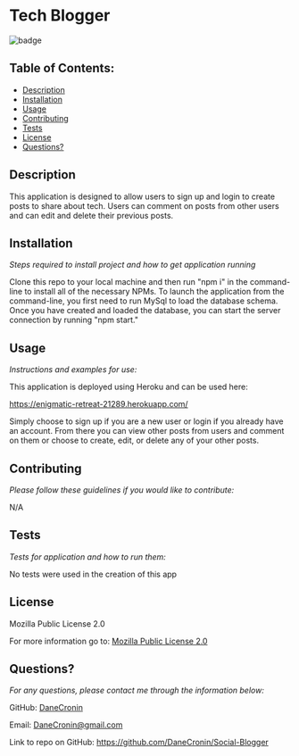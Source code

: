  # Tech Blogger
  ![badge](https://img.shields.io/badge/License-MPL_2.0-brightgreen.svg)

  ## Table of Contents:
  * [Description](#Description)
  * [Installation](#installation)
  * [Usage](#usage)
  * [Contributing](#Contributing)
  * [Tests](#Tests)
  * [License](#License)
  * [Questions?](#questions)

  ## Description
   This application is designed to allow users to sign up and login to create posts to share about tech. Users can  comment on posts from other users and can edit and delete their previous posts. 

  ## Installation
  *Steps required to install project and how to get application running*
  
  Clone this repo to your local machine and then run "npm i" in the command-line to install all of the necessary NPMs. To launch the application from the command-line, you first need to run MySql to load the database schema.  Once you have created and loaded the database, you can start the server connection by running "npm start."

  ## Usage
  *Instructions and examples for use:*

  This application is deployed using Heroku and can be used here: 
  
   https://enigmatic-retreat-21289.herokuapp.com/
  
  Simply choose to sign up if you are a new user or login if you already have an account.  From there you can view other posts from users and comment on them or choose to create, edit, or delete any of your other posts. 

  ## Contributing
  *Please follow these guidelines if you would like to contribute:*

  N/A

  ## Tests
  *Tests for application and how to run them:*

  No tests were used in the creation of this app

  ## License
  
  Mozilla Public License 2.0

  For more information go to: [Mozilla Public License 2.0](https://choosealicense.com/licenses/mpl-2.0/)

  ## Questions?

  *For any questions, please contact me through the information below:*
 
  GitHub: [DaneCronin](https://github.com/DaneCronin)

  Email: DaneCronin@gmail.com

  Link to repo on GitHub: https://github.com/DaneCronin/Social-Blogger

